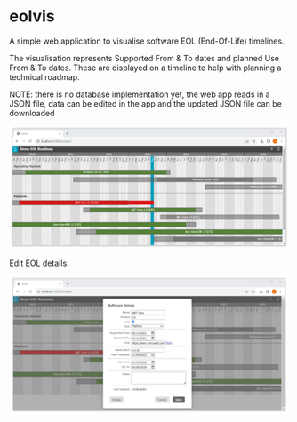 # eolvis
A simple web application to visualise software EOL (End-Of-Life) timelines.

The visualisation represents Supported From & To dates and planned Use From & To dates. These are displayed on a timeline to help with planning a technical roadmap.

NOTE: there is no database implementation yet, the web app reads in a JSON file, data can be edited in the app and the updated JSON file can be downloaded

![graph explorer](/img/eolvis-demo.png)

Edit EOL details:

![graph explorer](/img/eolvis-form-demo.png)
